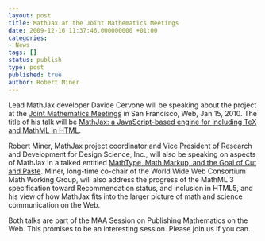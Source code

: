 ```yaml
---
layout: post
title: MathJax at the Joint Mathematics Meetings
date: 2009-12-16 11:37:46.000000000 +01:00
categories:
- News
tags: []
status: publish
type: post
published: true
author: Robert Miner
---
```


Lead MathJax developer Davide Cervone will be speaking about the project at the [Joint Mathematics Meetings](http://www.ams.org/amsmtgs/2124_intro.html) in San Francisco, Web, Jan 15, 2010.  The title of his talk will be [MathJax: a JavaScript-based engine for including TeX and MathML in HTML](http://www.ams.org/amsmtgs/2124_abstracts/1056-n5-1947.pdf).

Robert Miner, MathJax project coordinator and Vice President of Research and Development for Design Science, Inc., will also be speaking on aspects of MathJax in a talked entitled [MathType, Math Markup, and the Goal of Cut and Paste](http://www.ams.org/amsmtgs/2124_abstracts/1056-n5-1504.pdf).  Miner, long-time co-chair of the World Wide Web Consortium Math Working Group, will also address the progress of the MathML 3 specification toward Recommendation status, and inclusion in HTML5, and his view of how MathJax fits into the larger picture of math and science communication on the Web.

Both talks are part of the MAA Session on Publishing Mathematics on the Web. This promises to be an interesting session.  Please join us if you can.
